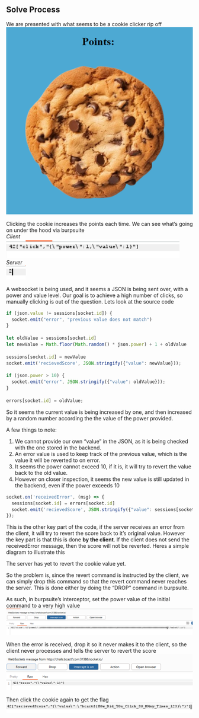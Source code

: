 ## Solve Process  
We are presented with what seems to be a cookie clicker rip off  
![image50](/static/writeups/photos/image50.png)

Clicking the cookie increases the points each time. We can see what’s going on under the hood via burpsuite  
*Client*  
![image51](/static/writeups/photos/image51.png)  
*Server*  
![image52](/static/writeups/photos/image52.png)

A websocket is being used, and it seems a JSON is being sent over, with a power and value level. Our goal is to achieve a high number of clicks, so manually clicking is out of the question. Lets look at the source code  
```javascript
if (json.value != sessions[socket.id]) {
  socket.emit("error", "previous value does not match")
}

let oldValue = sessions[socket.id]
let newValue = Math.floor(Math.random() * json.power) + 1 + oldValue

sessions[socket.id] = newValue
socket.emit('recievedScore', JSON.stringify({"value": newValue}));

if (json.power > 10) {
  socket.emit("error", JSON.stringify({"value": oldValue}));
}

errors[socket.id] = oldValue;
```
So it seems the current value is being increased by one, and then increased by a random number according the the value of the power provided.

A few things to note:

1. We cannot provide our own “value” in the JSON, as it is being checked with the one stored in the backend.  
2. An error value is used to keep track of the previous value, which is the value it will be reverted to on error.  
3. It seems the power cannot exceed 10, if it is, it will try to revert the value back to the old value.  
4. However on closer inspection, it seems the new value is still updated in the backend, even if the power exceeds 10

```javascript
socket.on('receivedError', (msg) => {
  sessions[socket.id] = errors[socket.id]
  socket.emit('recievedScore', JSON.stringify({"value": sessions[socket.id]}));
});
```
This is the other key part of the code, if the server receives an error from the client, it will try to revert the score back to it’s original value. However the key part is that this is done **by the client**. If the client does not send the receivedError message, then the score will not be reverted. Heres a simple diagram to illustrate this

The server has yet to revert the cookie value yet.

So the problem is, since the revert command is instructed by the client, we can simply drop this command so that the revert command never reaches the server. This is done either by doing the “DROP” command in burpsuite. 

As such, in burpsuite’s interceptor, set the power value of the initial command to a very high value  
![image55](/static/writeups/photos/image55.png)

When the error is received, drop it so it never makes it to the client, so the client never processes and tells the server to revert the score  
![image56](/static/writeups/photos/image56.png)

Then click the cookie again to get the flag  
![image57](/static/writeups/photos/image57.png)